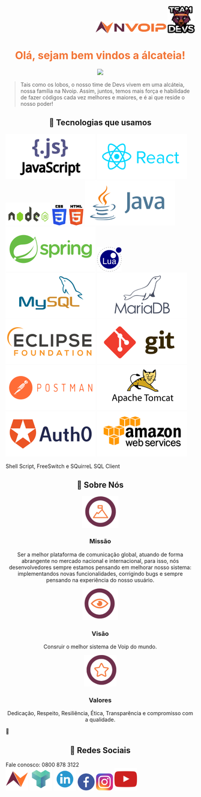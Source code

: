 <div align="right"><img src="/img/logos/logo-nvoip.png" width = 188px height = 32px/>  <img src="/img/logos/logo-devs.png" width = 72px height = 72px/></div>


### 
<font color = "#f27435"><h1 align="center">Olá, sejam bem vindos a álcateia! </h1></font>

<div align="center"><img src="https://i.gifer.com/origin/9a/9a7b5dd5f43671afb591e70370b1b5b1.gif"/></div>

> Tais como os lobos, o nosso time de Devs vivem em uma alcáteia, nossa família na Nvoip. Assim, juntos, temos mais força e habilidade de fazer códigos cada vez melhores e maiores, e é ai que reside o nosso poder! 




   <h2 align="center" color="orange">🚀 Tecnologias que usamos</h2>
   
   <img src="/img/tecnologias/js.svg"/>  <img src="/img/tecnologias/react.svg"/> <img src="/img/tecnologias/node.svg" width = 120px height = 60px/> 
   <img src="/img/tecnologias/css-html.svg" height = 54px /> <img src="/img/tecnologias/java.svg"/> 
   <img src="/img/tecnologias/spring.svg" /> <img src="/img/tecnologias/lua.svg" width = 65px height = 65px/> <img src="/img/tecnologias/mysql.svg" /> 
   <img src="/img/tecnologias/mariadb.svg"/> <img src="/img/tecnologias/eclipse.svg"/> <img src="/img/tecnologias/git.svg"/> 
   <img src="/img/tecnologias/postman.svg"/> <img src="/img/tecnologias/tomcat.svg"/> <img src="/img/tecnologias/auth0.svg"/> <img src="/img/tecnologias/amazon.svg"/> 
   
   Shell Script, FreeSwitch e SQuirreL SQL Client
 
 
 
 <h2 align="center">🚀 Sobre Nós </h2>
 
 
<div align="center">
<img src="/img/logos/missao.png" height = 84px/>
<h3 color="F27435">Missão</h3>
<p>Ser a melhor plataforma de comunicação global, atuando de forma abrangente no mercado nacional e internacional, para isso, nós desenvolvedores sempre estamos pensando em melhorar nosso sistema: implementandos novas funcionalidades, corrigindo bugs e sempre pensando na experiência do nosso usuário.</p>
</div>

<div align="center">
<img src="/img/logos/visao.png" height = 84px />
<h3>Visão</h3>
<p>Consruir o melhor sistema de Voip do mundo.</p>
</div>
   
<div align="center">
<img src="/img/logos/valores.png" height = 84px />
<h3>Valores</h3>
<p>Dedicação, Respeito, Resiliência, Ética, Transparência e compromisso com a qualidade.</p>
</div>
🚀

<h2 align="center">🚀 Redes Sociais </h2>

  Fale conosco: 0800 878 3122
  <br>
    <a href="https://www.nvoip.com.br/" background-color = "white"><img src="/img/redes-sociais/logo-nvoip-simples.png" width = 60px ></a>
    <a href="https://nvoip.docs.apiary.io/#"><img src="/img/redes-sociais/apiary.png" width = 60px ></a>
   <a href=""><img src="/img/redes-sociais/linkedin-logo.png" width = 60px ></a>
   <a href=""><img src="/img/redes-sociais/facebook-logo.png" width = 45px  ></a>
   <a href=""><img src="/img/redes-sociais/instagram-logo.png" width = 45px  ></a>
   <a href=""><img src="/img/redes-sociais/youtube-logo.png" width = 60px></a>

